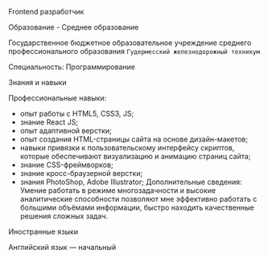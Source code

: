 Frontend разработчик

Образование - Среднее образование

Государственное бюджетное образовательное учреждение среднего профессионального образования `Гудермесский железнодорожный техникум`

Специальность: Программирование

Знания и навыки

Профессиональные навыки:
- опыт работы с HTML5, CSS3, JS;
- знание React JS;
- опыт адаптивной верстки;
- опыт создания HTML-страницы сайта на основе дизайн-макетов;
- навыки привязки к пользовательскому интерфейсу скриптов, которые обеспечивают визуализацию и анимацию страниц сайта;
- знание CSS-фреймворков;
- знание кросс-браузерной верстки;
- знания PhotoShop, Adobe Illustrator;
Дополнительные сведения:
Умение работать в режиме многозадачности и высокие аналитические способности позволяют мне эффективно работать с
большими объёмами информации, быстро находить качественные решения сложных задач.

Иностранные языки

Английский язык — начальный
